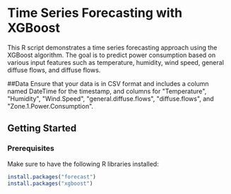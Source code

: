 # Time Series Forecasting with XGBoost

This R script demonstrates a time series forecasting approach using the XGBoost algorithm. The goal is to predict power consumption based on various input features such as temperature, humidity, wind speed, general diffuse flows, and diffuse flows.

##Data
Ensure that your data is in CSV format and includes a column named DateTime for the timestamp, and columns for "Temperature", "Humidity", "Wind.Speed", "general.diffuse.flows", "diffuse.flows", and "Zone.1.Power.Consumption".

## Getting Started

### Prerequisites

Make sure to have the following R libraries installed:

```R
install.packages("forecast")
install.packages("xgboost")
